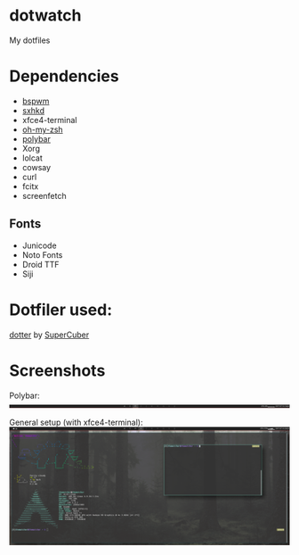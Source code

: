 # dotwatch
My dotfiles

# Dependencies
* [bspwm](https://github.com/baskerville/bspwm)
* [sxhkd](https://github.com/baskerville/sxhkd)
* xfce4-terminal
* [oh-my-zsh](https://github.com/robbyrussell/oh-my-zsh)
* [polybar](https://github.com/jaagr/polybar)
* Xorg
* lolcat
* cowsay
* curl
* fcitx
* screenfetch

## Fonts
* Junicode
* Noto Fonts
* Droid TTF
* Siji

# Dotfiler used:

[dotter](https://github.com/SuperCuber/dotter) by [SuperCuber](https://github.com/SuperCuber)

# Screenshots

Polybar:
![](https://github.com/ikbenlike/dotwatch/blob/master/screenshots/scren.png?raw=true)

General setup (with xfce4-terminal):
![](https://github.com/ikbenlike/dotwatch/blob/master/screenshots/Screenshot_2017-07-16_20-23-13.png?raw=true)
